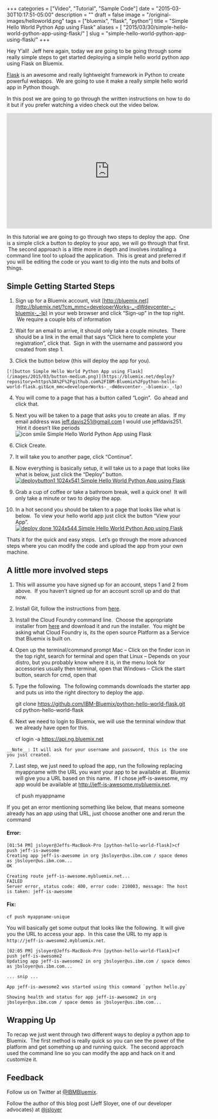 +++
categories = ["Video", "Tutorial", "Sample Code"]
date = "2015-03-30T10:17:51-05:00"
description = ""
draft = false
image = "/original-images/helloworld.png"
tags = ["bluemix", "flask", "python"]
title = "Simple Hello World Python App using Flask"
aliases = [
    "2015/03/30/simple-hello-world-python-app-using-flask/"
]
slug = "simple-hello-world-python-app-using-flask/"
+++


Hey Y’all!  Jeff here again, today we are going to be going through some really simple steps to get started deploying a simple hello world python app using Flask on Bluemix.

[Flask](http://flask.pocoo.org/) is an awesome and really lightweight framework in Python to create powerful webapps.  We are going to use it make a really simple hello world app in Python though.
<!-- more -->

In this post we are going to go through the written instructions on how to do it but if you prefer watching a video check out the video below.

<iframe width="560" height="315" src="https://www.youtube.com/embed/b-SF3bgaQTw" frameborder="0" allowfullscreen></iframe>

In this tutorial we are going to go through two steps to deploy the app.  One is a simple click a button to deploy to your app, we will go through that first.  The second approach is a little more in depth and involves installing a command line tool to upload the application.  This is great and preferred if you will be editing the code or you want to dig into the nuts and bolts of things.


## Simple Getting Started Steps

  1. Sign up for a Bluemix account, visit [http://bluemix.net](http://bluemix.net/?cm_mmc=developerWorks-_-dWdevcenter-_-bluemix-_-lp) in your web browser and click “Sign-up” in the top right.  We require a couple bits of information


  2. Wait for an email to arrive, it should only take a couple minutes.  There should be a link in the email that says “Click here to complete your registration”, click that.  Sign in with the username and password you created from step 1.


  3. Click the button below (this will deploy the app for you).

    [![button Simple Hello World Python App using Flask](/images/2015/03/button-medium.png)](https://bluemix.net/deploy?repository=https%3A%2F%2Fgithub.com%2FIBM-Bluemix%2Fpython-hello-world-flask.git&cm_mmc=developerWorks-_-dWdevcenter-_-bluemix-_-lp)


  4. You will come to a page that has a button called “Login”.  Go ahead and click that.


  5. Next you will be taken to a page that asks you to create an alias.  If my email address was jeff.davis251@gmail.com I would use jeffdavis251.  Hint it doesn’t like periods ![icon smile Simple Hello World Python App using Flask](/images/2015/03/icon_smile-medium.gif)


  6. Click Create.


  7. It will take you to another page, click “Continue”.


  8. Now everything is basically setup, it will take us to a page that looks like what is below, just click the “Deploy” button.
[![deploybutton1 1024x541 Simple Hello World Python App using Flask](/images/2015/03/deploybutton1-medium.png)](/images/2015/03/deploybutton1-medium.png)


  9. Grab a cup of coffee or take a bathroom break, well a quick one!  It will only take a minute or two to deploy the app.


  10. In a hot second you should be taken to a page that looks like what is below.  To view your hello world app just click the button “View your App”.
[![deploy done 1024x544 Simple Hello World Python App using Flask](/images/2015/03/deploy-done-medium.png)](/images/2015/03/deploy-done-medium.png)


Thats it for the quick and easy steps.  Let’s go through the more advanced steps where you can modify the code and upload the app from your own machine.


## A little more involved steps
  1. This will assume you have signed up for an account, steps 1 and 2 from above.  If you haven’t signed up for an account scroll up and do that now.


  2. Install Git, follow the instructions from [here](http://git-scm.com/book/en/v2/Getting-Started-Installing-Git).


  3. Install the Cloud Foundry command line.  Choose the appropriate installer from [here](https://github.com/cloudfoundry/cli/releases) and download it and run the installer.  You might be asking what Cloud Foundry is, its the open source Platform as a Service that Bluemix is built on.


  4. Open up the terminal/command prompt
Mac – Click on the finder icon in the top right, search for terminal and open that
Linux – Depends on your distro, but you probably know where it is, in the menu look for accessories usually then terminal, open that
Windows – Click the start button, search for cmd, open that


  5. Type the following.  The following commands downloads the starter app and puts us into the right directory to deploy the app.


        git clone https://github.com/IBM-Bluemix/python-hello-world-flask.git
        cd python-hello-world-flask

  6. Next we need to login to Bluemix, we will use the terminal window that we already have open for this.


        cf login -a https://api.ng.bluemix.net


    __Note__: It will ask for your username and password, this is the one you just created.


  7. Last step, we just need to upload the app, run the following replacing myappname with the URL you want your app to be available at.  Bluemix will give you a URL based on this name.  If I chose jeff-is-awesome, my app would be available at http://jeff-is-awesome.mybluemix.net.


        cf push myappname


If you get an error mentioning something like below, that means someone already has an app using that URL, just choose another one and rerun the command


#### Error:

```
[01:54 PM] jsloyer@Jeffs-MacBook-Pro [python-hello-world-flask]>cf push jeff-is-awesome
Creating app jeff-is-awesome in org jbsloyer@us.ibm.com / space demos as jbsloyer@us.ibm.com...
OK

Creating route jeff-is-awesome.mybluemix.net...
FAILED
Server error, status code: 400, error code: 210003, message: The host is taken: jeff-is-awesome
```



#### Fix:

```
cf push myappname-unique
```

You will basically get some output that looks like the following.  It will give you the URL to access your app.  In this case the URL to my app is `http://jeff-is-awesome2.mybluemix.net`.

```
[02:05 PM] jsloyer@Jeffs-MacBook-Pro [python-hello-world-flask]>cf push jeff-is-awesome2
Updating app jeff-is-awesome2 in org jbsloyer@us.ibm.com / space demos as jbsloyer@us.ibm.com...

... snip ...

App jeff-is-awesome2 was started using this command `python hello.py`

Showing health and status for app jeff-is-awesome2 in org jbsloyer@us.ibm.com / space demos as jbsloyer@us.ibm.com...
```

## Wrapping Up


To recap we just went through two different ways to deploy a python app to Bluemix.  The first method is really quick so you can see the power of the platform and get something up and running quick.  The second approach used the command line so you can modify the app and hack on it and customize it.


## Feedback


Follow us on Twitter at [@IBMBluemix](http://twitter.com/IBMBluemix).

Follow the author of this blog post (Jeff Sloyer, one of our developer advocates) at [@jsloyer](http://twitter.com/jsloyer)

